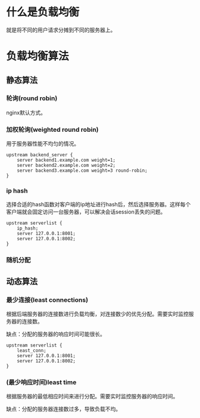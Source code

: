 # 什么是负载均衡

就是将不同的用户请求分摊到不同的服务器上。

# 负载均衡算法

## 静态算法

### 轮询(round robin)

nginx默认方式。

### 加权轮询(weighted round robin)

用于服务器性能不均匀的情况。

```nginx
upstream backend_server {
    server backend1.example.com weight=1;
    server backend2.example.com weight=2;
    server backend3.example.com weight=3 round-robin;
}
```

### ip hash

选择合适的hash函数对客户端的ip地址进行hash后，然后选择服务器。这样每个客户端就会固定访问一台服务器，可以解决会话session丢失的问题。

```nginx
upstream serverlist {
	ip_hash;
	server 127.0.0.1:8001;
	server 127.0.0.1:8002;
}
```



### 随机分配

## 动态算法

### 最少连接(least connections)

根据后端服务器的连接数进行负载均衡，对连接数少的优先分配。需要实时监控服务器的连接数。

缺点：分配的服务器的响应时间可能很长。

```nginx
upstream serverlist {
	least_conn;
	server 127.0.0.1:8001;
	server 127.0.0.1:8002;
}
```



### (最少响应时间)least time

根据服务器的最低相应时间来进行分配。需要实时监控服务器的响应时间。

缺点：分配的服务器连接数过多，导致负载不均。